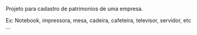 Projeto para cadastro de patrimonios de uma empresa. 

Ex: Notebook, impressora, mesa, cadeira, cafeteira, televisor, servidor, etc ...
    

